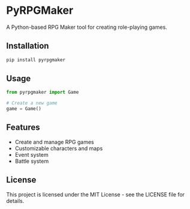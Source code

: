 # PyRPGMaker

A Python-based RPG Maker tool for creating role-playing games.

## Installation

```bash
pip install pyrpgmaker
```

## Usage

```python
from pyrpgmaker import Game

# Create a new game
game = Game()
```

## Features

- Create and manage RPG games
- Customizable characters and maps
- Event system
- Battle system

## License

This project is licensed under the MIT License - see the LICENSE file for details. 